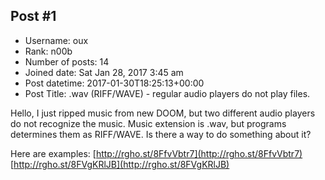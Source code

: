 ## Post #1
- Username: oux
- Rank: n00b
- Number of posts: 14
- Joined date: Sat Jan 28, 2017 3:45 am
- Post datetime: 2017-01-30T18:25:13+00:00
- Post Title: .wav (RIFF/WAVE) - regular audio players do not play files.

Hello, I just ripped music from new DOOM, but two different audio players do not recognize the music. 
Music extension is .wav, but programs determines them as RIFF/WAVE.
Is there a way to do something about it?

Here are examples: 
[http://rgho.st/8FfvVbtr7](http://rgho.st/8FfvVbtr7)
[http://rgho.st/8FVgKRlJB](http://rgho.st/8FVgKRlJB)
